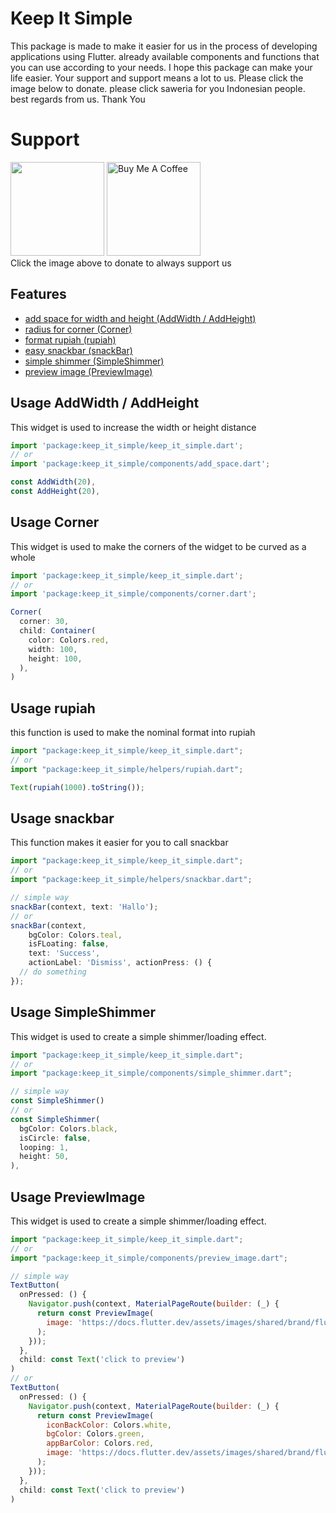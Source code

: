 # Keep It Simple

This package is made to make it easier for us in the process of developing applications using Flutter. already available components and functions that you can use according to your needs. I hope this package can make your life easier. Your support and support means a lot to us. Please click the image below to donate. please click saweria for you Indonesian people. best regards from us. Thank You

# Support

<div float="left">
<a href="https://saweria.co/yaqie" target="_blank"><img src="https://saweria.co/twitter_card.png" style="width: 150px !important;" ></a>
<a href="https://www.buymeacoffee.com/yaqie" target="_blank"><img src="https://cdn.buymeacoffee.com/buttons/v2/default-yellow.png" alt="Buy Me A Coffee" style="width: 150px !important;" ></a>
</div>
Click the image above to donate to always support us

## Features

- [add space for width and height (AddWidth / AddHeight)](#usage-addwidth--addheight)
- [radius for corner (Corner)](#usage-corner)
- [format rupiah (rupiah)](#usage-rupiah)
- [easy snackbar (snackBar)](#usage-snackbar)
- [simple shimmer (SimpleShimmer)](#usage-simpleshimmer)
- [preview image (PreviewImage)](#usage-previewimage)

## Usage AddWidth / AddHeight

This widget is used to increase the width or height distance

```javascript
import 'package:keep_it_simple/keep_it_simple.dart';
// or
import 'package:keep_it_simple/components/add_space.dart';

const AddWidth(20),
const AddHeight(20),
```

## Usage Corner

This widget is used to make the corners of the widget to be curved as a whole

```javascript
import 'package:keep_it_simple/keep_it_simple.dart';
// or
import 'package:keep_it_simple/components/corner.dart';

Corner(
  corner: 30,
  child: Container(
    color: Colors.red,
    width: 100,
    height: 100,
  ),
)
```

## Usage rupiah

this function is used to make the nominal format into rupiah

```javascript
import "package:keep_it_simple/keep_it_simple.dart";
// or
import "package:keep_it_simple/helpers/rupiah.dart";

Text(rupiah(1000).toString());
```

## Usage snackbar

This function makes it easier for you to call snackbar

```javascript
import "package:keep_it_simple/keep_it_simple.dart";
// or
import "package:keep_it_simple/helpers/snackbar.dart";

// simple way
snackBar(context, text: 'Hallo');
// or
snackBar(context,
    bgColor: Colors.teal,
    isFLoating: false,
    text: 'Success',
    actionLabel: 'Dismiss', actionPress: () {
  // do something
});
```

## Usage SimpleShimmer

This widget is used to create a simple shimmer/loading effect.

```javascript
import "package:keep_it_simple/keep_it_simple.dart";
// or
import "package:keep_it_simple/components/simple_shimmer.dart";

// simple way
const SimpleShimmer()
// or
const SimpleShimmer(
  bgColor: Colors.black,
  isCircle: false,
  looping: 1,
  height: 50,
),
```

## Usage PreviewImage

This widget is used to create a simple shimmer/loading effect.

```javascript
import "package:keep_it_simple/keep_it_simple.dart";
// or
import "package:keep_it_simple/components/preview_image.dart";

// simple way
TextButton(
  onPressed: () {
    Navigator.push(context, MaterialPageRoute(builder: (_) {
      return const PreviewImage(
        image: 'https://docs.flutter.dev/assets/images/shared/brand/flutter/logo/flutter-lockup.png',
      );
    }));
  },
  child: const Text('click to preview')
)
// or
TextButton(
  onPressed: () {
    Navigator.push(context, MaterialPageRoute(builder: (_) {
      return const PreviewImage(
        iconBackColor: Colors.white,
        bgColor: Colors.green,
        appBarColor: Colors.red,
        image: 'https://docs.flutter.dev/assets/images/shared/brand/flutter/logo/flutter-lockup.png',
      );
    }));
  },
  child: const Text('click to preview')
)
```
